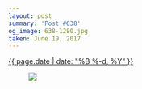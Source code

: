 ```yaml
---
layout: post
summary: 'Post #638'
og_image: 638-1280.jpg
taken: June 19, 2017
---
```


<div class="post">
 <time>
  <a href="/638">
   {{ page.date | date: "%B %-d, %Y" }}
  </a>
 </time>
 <a href="/638">
  <figure data-taken="6/19/2017">
   <img sizes="(min-width: 700px) 50vw, calc(100vw - 2rem)" src="{{ site.assets_url }}/638-640.jpg" srcset="{{ site.assets_url }}/638-320.jpg 320w, {{ site.assets_url }}/638-640.jpg 640w, {{ site.assets_url }}/638-960.jpg 960w, {{ site.assets_url }}/638-1280.jpg 1280w"/>
  </figure>
 </a>
</div>
